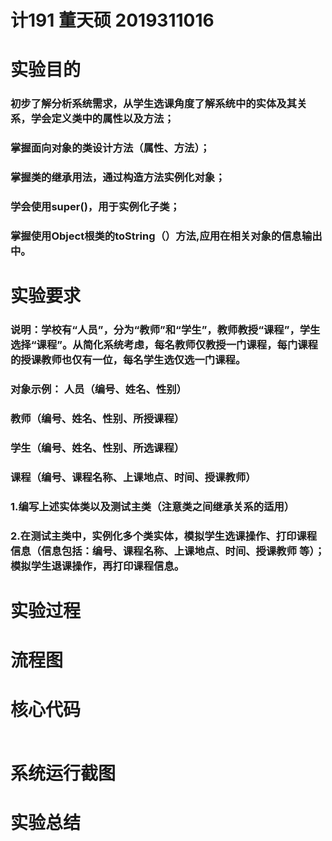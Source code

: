 # 计191 董天硕 2019311016
# 实验目的
### 初步了解分析系统需求，从学生选课角度了解系统中的实体及其关系，学会定义类中的属性以及方法；
### 掌握面向对象的类设计方法（属性、方法）；
### 掌握类的继承用法，通过构造方法实例化对象；
### 学会使用super()，用于实例化子类；
### 掌握使用Object根类的toString（）方法,应用在相关对象的信息输出中。
# 实验要求
### 说明：学校有“人员”，分为“教师”和“学生”，教师教授“课程”，学生选择“课程”。从简化系统考虑，每名教师仅教授一门课程，每门课程的授课教师也仅有一位，每名学生选仅选一门课程。
### 对象示例：	人员（编号、姓名、性别）
### 教师（编号、姓名、性别、所授课程）
### 			学生（编号、姓名、性别、所选课程）
### 			课程（编号、课程名称、上课地点、时间、授课教师）
### 1.编写上述实体类以及测试主类（注意类之间继承关系的适用）
### 2.在测试主类中，实例化多个类实体，模拟学生选课操作、打印课程信息（信息包括：编号、课程名称、上课地点、时间、授课教师 等）；模拟学生退课操作，再打印课程信息。
# 实验过程
### 
# 流程图
# 核心代码
### 
```
```
# 系统运行截图

# 实验总结


